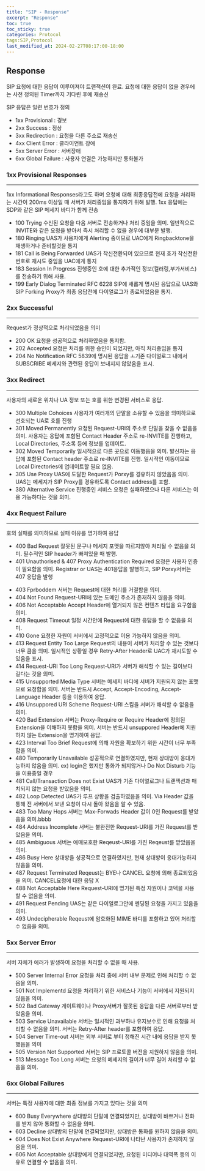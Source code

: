 ```yaml
---
title: "SIP - Response"
excerpt: "Response"
toc: true
toc_sticky: true
categories: Protocol
tags:SIP,Protocol
last_modified_at: 2024-02-27T08:17:00-18:00
---
```


## Response

SIP 요청에 대한 응답이 이루어져야 트랜잭션이 완료. 요청에 대한 응답이 없을 경우에는
사전 정의된 Timer까지 기다린 후에 재송신

SIP 응답은 일련 번호가 정의                      
- 1xx Provisional : 경보
- 2xx Success : 정상
- 3xx Redirection : 요청을 다른 주소로 재송신
- 4xx Client Error : 클라이언트 장애
- 5xx Server Error : 서버장애
- 6xx Global Failure : 사용자 연결은 가능하지만 통화불가


### 1xx Provisional Responses 
***
1xx Informational Responses라고도 하며 요청에 대해 최종응답전에 요청을 처리하는 시간이
200ms 이상일 때 서버가 처리중임을 통지하기 위해 발행. 
1xx 응답에는 SDP와 같은 SIP 메세지 바디가 함께 전송

- 100 Trying
  수신된 요청을 다음 서버로 전송하거나 처리 중임을 의미. 일반적으로 INVITE와 같은 요청을
  받아서 즉시 처리할 수 없을  경우에 대부분 발행.
- 180 Ringing
  UAS가 사용자에게 Alerting 중이므로 UAC에게 Ringbacktone을 재생하거나 준비할것을 통지
- 181 Call is Being Forwarded
  UAS가 착신전환되어 있으므로 현재 호가 착신전환 번호로 재시도 중임을 UAC에게 통지
- 183 Session In Progress
  진행중인 호에 대한 추가적인 정보(컬러링,부가서비스)를 전송하기 위해 사용.
- 199 Early Dialog Terminated
  RFC 6228 SIP에 새롭게 명시된 응답으로 UAS와 SIP Forking Proxy가
  최종 응답전에 다이얼로그가 종료되었음을 통지.


### 2xx Successful
***
Request가 정상적으로 처리되었음을 의미

- 200 OK
  요청을 성공적으로 처리하였음을 통지함.
- 202 Accepted
  요청은 처리를 위한 승인이 되었지만, 아직 처리중임을 통지
- 204 No Notification
  RFC 5839에 명시된 응답을 ㅗ기존 다이얼로그 내에서 SUBSCRIBE 메세지와 관련된 응답이
  보내지지 않았음을 표시.


### 3xx Redirect
***
 사용자의 새로운 위치나  UA 정보 또는 호를 위한 변경된 서비스로 응답.

- 300 Multiple Cohoices
  사용자가 여러개의 단말을 소유할 수 있음을 의미하므로 선호되는 UA로 호를 진행
- 301 Moved Permanently
  요청된 Request-URI의 주소로 단말을 찾을 수 없음을 의미. 사용자는 응답에 포함된 
  Contact Header 주소로 re-INVITE를 진행하고, Local Directories, 주소록 등에 정보를 업데이트.
- 302 Moved Temporarily
  일시적으로 다른 곳으로 이동했음을 의미. 발신자는 응답에 포함된 Contact header 주소로 
  re-INVITE를 진행. 일시적인 이동이므로 Local Directories에 업데이트할 필요 없음.
- 305 Use Proxy
  UAS에 도달한 Request가 Porxy를 경유하지 않았음을 의미. UAS는 메세지가 SIP Proxy를 
  경유하도록 Contact address를 포함.
- 380 Alternative Service
  진행중인 서비스 요청은 실패하였으나 다른 서비스는 이용 가능하다는 것을 의미.

### 4xx Request Failure
***
호의 실패를 의미하므로 실패 이유를 명기하여 응답

* 400 Bad Request
  잘못된 문구나 메세지 포맷을 따르지않아 처리될 수 없음을 의미.
  필수적인 SIP header가 빠져있을 때 발행.  
* 401 Unauthorised & 407 Proxy Authentication Required
  요청은 사용자 인증이 필요함을 의미. Registrar or UAS는 401응답을 발행하고, SIP Porxy서버는
  407 응답을 발행
- 403 Fprboddem
  서버는 Request에 대한 처리를 거절함을 의미.
- 404 Not Found
  Request-URI에 있는 도메인 주소가 존재하지 않음을 의미.
- 406 Not Acceptable
  Accept Header에 열거되지 않은 컨텐츠 타입을 요구함을 의미.
- 408 Request Timeout
  일정 시간안에 Request에 대한 응답을 할 수 없음을 의미.
- 410 Gone
  요청한 자원이 서버에서 고정적으로 이용 가능하지 않음을 의미.
- 413 Request Entity Too Large
  Request의 내용이 서버가 처리할 수 있는 것보다 너무 큼을 의미. 일시적인 상황일 경우
  Retry-After Header로 UAC가 재시도할 수 있음을 표시.
- 414 Request-URI Too Long
  Request-URI가 서버가 해석할 수 있는 길이보다 길다는 것을 의미.
- 415 Unsupported Media Type
  서버는 메세지 바디에 서버가 지원되지 않는 포맷으로 요청함을 의미. 서버는 반드시
  Accept, Accept-Encoding, Accept-Language Header 등을 이용하여 응답.
- 416 Unsuppored URI Scheme
  Request-URI 스킴을 서버가 해석할 수 없음을 의미.
- 420 Bad Extension
  서버는 Proxy-Require  or Require Header에 정의된 Extension을 이해하지 못함을 의미.
  서버는 반드시 unsuppored Header에 지원하지 않는 Extension을 명기하여 응답.
- 423 Interval Too Brief
  Request에 의해 자원을 확보하기 위한 시간이 너무 부족함을 의미.
- 480 Temporarily Unavailable
  성공적으로 연결하였지만, 현재 상대방이 응대가능하지 않음을 의미.
  ex) login은 했지만 통화가 되지않거나 Do Not Disturb 기능을 이용중일 경우
- 481 Call/Transaction Does not Exist
  UAS가 기존 다이얼로그나 트랜잭션과 매치되지 않는 요청을 받았음을 의미.
- 482 Loop Detected
  UAS가 루프 상황을 검출하였음을 의미. Via Header 값을 통해 전 서버에서 보낸 요청이
  다시 돌아 왔음을 알 수 있음.
- 483 Too Many Hops
  서버는 Max-Forwads Header 값이 0인 Request를 받았음을 의미.bbbb
- 484 Address Incomplete
  서버는 불완전한 Request-URI를 가진 Request를 받았음을 의미.
- 485 Ambiguous
  서버는 애매모호한 Reqeust-URI를 가진 Reqeust를 받았음을 의미.
- 486 Busy Here
  상대방을 성공적으로 연결하였지만, 현재 상대방이 응대가능하지 않음을 의미.
- 487 Request Terminated
  Reqeust는 BYE나 CANCEL 요청에 의해 종료되었음을 의미. CANCEL요청에 대한 응답 X
- 488 Not Acceptable Here
  Request-URI에 명기된 특정 자원이나 코덱을 사용할 수 없음을 의미.
- 491 Request Pending
  UAS는 같은 다이얼로그안에 펜딩된 요청을 가지고 있음을 의미.
- 493 Undecipherable
  Reqeust에 암호화된 MIME 바디를 포함하고 있어 처리할 수 없음을 의미. 


### 5xx Server Error
---
서버 자체가 에러가 발생하여 요청을 처리할 수 없을 때 사용.

- 500 Server Internal Error
  요청을 처리 중에 서버 내부 문제로 인해 처리할 수 없음을 의미.
- 501 Not Implementd
  요청을 처리하기 위한 서비스나 기능이 서버에서 지원되지 않음을 의미.
- 502 Bad Gateway
  게이트웨이나 Proxy서버가 잘못된 응답을 다른 서버로부터 받았음을 의미.
- 503 Service Unavailable
  서버는 일시적인 과부하나 유지보수로 인해 요청을 처리할 수 없음을 의미. 
  서버는 Retry-After header를 포함하여 응답.
- 504 Server Time-out
  서버는 외부 서버로 부터 정해진 시간 내에 응답을 받지 못했음을 의미
- 505 Version Not Supported
  서버는 SIP 프로토콜 버전을 지원하지 않음을 의미.
- 513 Message Too Long
  서버는 요청의 메세지의 길이가 너무 길어 처리할 수 없음을 의미.

### 6xx Global Failures
---
서버는 특정 사용자에 대한 최종 정보를 가지고 있다는 것을 의미

- 600 Busy Everywhere
  상대방의 단말에 연결되었지만, 상대방이 바쁘거나 전화를 받지 않아 통화할 수 없음을 의미.
- 603 Decline
  상대방의 단말에 연결되었지만, 상대방은 통화를 원하지 않음을 의미.
- 604 Does Not Exist Anywhere
  Request-URI에 나타난 사용자가 존재하지 않음을 의미.
- 606 Not Acceptable
  상대방에게 연결되었지만, 요청된 미디어나 대역폭 등의 이유로 연결할 수 없음을 의미.
